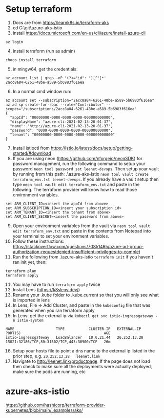 #  Setup terraform

1. Docs are from https://learnk8s.io/terraform-aks
2. cd C:\git\azure-aks-istio
3. install https://docs.microsoft.com/en-us/cli/azure/install-azure-cli
```
az login
```
4. install terraform (run as admin)
```
choco install terraform
```
5. in mingw64, get the credentials:
```
az account list | grep -oP '(?<="id": ")[^"]*'
2acc8a84-6261-48be-a589-5b6983f616ea
```
6. In a normal cmd window run:
```
az account set --subscription="2acc8a84-6261-48be-a589-5b6983f616ea"
az ad sp create-for-rbac --role="Contributor" --scopes="/subscriptions/2acc8a84-6261-48be-a589-5b6983f616ea"
{
  "appId": "00000000-0000-0000-0000-000000000000",
  "displayName": "azure-cli-2021-02-13-20-01-37",
  "name": "http://azure-cli-2021-02-13-20-01-37",
  "password": "0000-0000-0000-0000-000000000000",
  "tenant": "00000000-0000-0000-0000-000000000000"
}
```
7. Install istioctl from https://istio.io/latest/docs/setup/getting-started/#download
8. If you are using neon (https://github.com/nforgeio/neonSDK) for password management, run the following command to setup your password `neon tool password set leenet-devops`. Then setup your vault by running from this path: .\azure-aks-istio `neon tool vault create terraform_env.txt leenet-devops`. If you already have a vault setup then type `neon tool vault edit terraform_env.txt` and paste in the following. The terraform provider will know how to read those environment variables. 
```
set ARM_CLIENT_ID=<insert the appId from above>
set ARM_SUBSCRIPTION_ID=<insert your subscription id>
set ARM_TENANT_ID=<insert the tenant from above>
set ARM_CLIENT_SECRET=<insert the password from above>
```
9. Open your environment variables from the vault via `neon tool vault edit terraform_env.txt` and paste in the contents from Notepad into your terminal to set your environment variables.
10. Follow these instructions: https://stackoverflow.com/questions/70851465/azure-ad-group-authorization-requestdenied-insufficient-privileges-to-complet
10. Run the following from .\azure-aks-istio `terraform init` if you haven't ran init yet, then:
```
terraform plan
terraform apply
```
11. You may have to run `terraform apply` twice
12. Install Lens (https://k8slens.dev/)
13. Rename your .kube folder to .kube.current so that you will only see what is imported in lens
14. In Lens, File => Add Cluster, and paste in the `kubeconfig` file that was generated when you ran terraform apply
15. In Lens: get the external ip via `kubectl get svc istio-ingressgateway -n istio-system`
```
NAME                   TYPE           CLUSTER-IP   EXTERNAL-IP    PORT(S)                                      AGE
istio-ingressgateway   LoadBalancer   10.0.21.44   20.252.13.28   15021:32186/TCP,80:31502/TCP,443:30900/TCP   26m
```
16. Setup your hosts file to point a dns name to the external ip listed in the prior step, e.g. `20.252.13.28	leenet.link`
17. Navigate to http://leenet.link/productpage. If the page does not load then check to make sure all the deployments were actually deployed, make sure the pods are running, etc

# azure-aks-istio

https://github.com/hashicorp/terraform-provider-kubernetes/blob/main/_examples/aks/